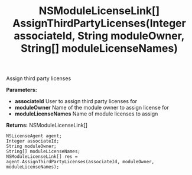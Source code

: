 ﻿---
uid: crmscript_ref_NSLicenseAgent_AssignThirdPartyLicenses
title: NSModuleLicenseLink[] AssignThirdPartyLicenses(Integer associateId, String moduleOwner, String[] moduleLicenseNames)
intellisense: NSLicenseAgent.AssignThirdPartyLicenses
keywords: NSLicenseAgent, AssignThirdPartyLicenses
so.topic: reference
---

Assign third party licenses

**Parameters:**
 - **associateId** User to assign third party licenses for
 - **moduleOwner** Name of the module owner to assign license for
 - **moduleLicenseNames** Name of module licenses to assign

**Returns:** NSModuleLicenseLink[]

```crmscript
NSLicenseAgent agent;
Integer associateId;
String moduleOwner;
String[] moduleLicenseNames;
NSModuleLicenseLink[] res = agent.AssignThirdPartyLicenses(associateId, moduleOwner, moduleLicenseNames);
```

